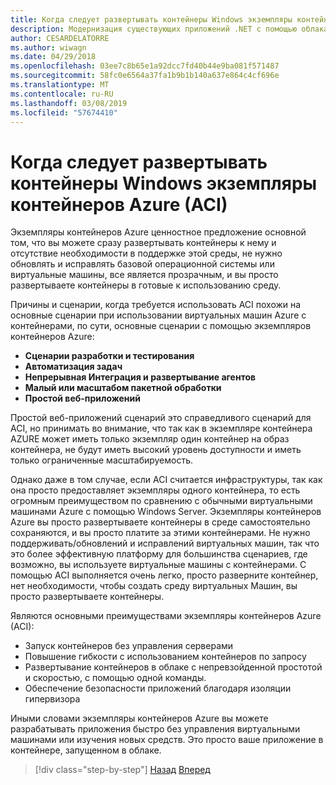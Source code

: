 ```yaml
---
title: Когда следует развертывать контейнеры Windows экземпляры контейнеров Azure (ACI)
description: Модернизация существующих приложений .NET с помощью облака Azure и Windows контейнерах | Когда следует развертывать контейнеры Windows экземпляры контейнеров Azure (ACI)
author: CESARDELATORRE
ms.author: wiwagn
ms.date: 04/29/2018
ms.openlocfilehash: 03ee7c8b65e1a92dcc7fd40b44e9ba081f571487
ms.sourcegitcommit: 58fc0e6564a37fa1b9b1b140a637e864c4cf696e
ms.translationtype: MT
ms.contentlocale: ru-RU
ms.lasthandoff: 03/08/2019
ms.locfileid: "57674410"
---
```

# <a name="when-to-deploy-windows-containers-to-azure-container-instances-aci"></a>Когда следует развертывать контейнеры Windows экземпляры контейнеров Azure (ACI)

Экземпляры контейнеров Azure ценностное предложение основной том, что вы можете сразу развертывать контейнеры к нему и отсутствие необходимости в поддержке этой среды, не нужно обновлять и исправлять базовой операционной системы или виртуальные машины, все является прозрачным, и вы просто развертываете контейнеры в готовые к использованию среду.

Причины и сценарии, когда требуется использовать ACI похожи на основные сценарии при использовании виртуальных машин Azure с контейнерами, по сути, основные сценарии с помощью экземпляров контейнеров Azure:

- **Сценарии разработки и тестирования**
- **Автоматизация задач**
- **Непрерывная Интеграция и развертывание агентов**
- **Малый или масштабом пакетной обработки**
- **Простой веб-приложений**

Простой веб-приложений сценарий это справедливого сценарий для ACI, но принимать во внимание, что так как в экземпляре контейнера AZURE может иметь только экземпляр один контейнер на образ контейнера, не будут иметь высокий уровень доступности и иметь только ограниченные масштабируемость.

Однако даже в том случае, если ACI считается инфраструктуры, так как она просто предоставляет экземпляры одного контейнера, то есть огромным преимуществом по сравнению с обычными виртуальными машинами Azure с помощью Windows Server. Экземпляры контейнеров Azure вы просто развертываете контейнеры в среде самостоятельно сохраняются, и вы просто платите за этими контейнерами. Не нужно поддерживать/обновлений и исправлений виртуальных машин, так что это более эффективную платформу для большинства сценариев, где возможно, вы используете виртуальные машины с контейнерами. С помощью ACI выполняется очень легко, просто разверните контейнер, нет необходимости, чтобы создать среду виртуальных Машин, вы просто развертываете контейнеры.

Являются основными преимуществами экземпляры контейнеров Azure (ACI):

- Запуск контейнеров без управления серверами
- Повышение гибкости с использованием контейнеров по запросу
- Развертывание контейнеров в облаке с непревзойденной простотой и скоростью, с помощью одной команды.
- Обеспечение безопасности приложений благодаря изоляции гипервизора

Иными словами экземпляры контейнеров Azure вы можете разрабатывать приложения быстро без управления виртуальными машинами или изучения новых средств. Это просто ваше приложение в контейнере, запущенном в облаке.

> [!div class="step-by-step"]
> [Назад](when-to-deploy-windows-containers-to-azure-vms-iaas-cloud.md)
> [Вперед](when-to-deploy-windows-containers-to-service-fabric.md)
